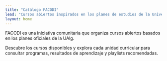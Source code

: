 ```yaml
---
title: "Catálogo FACODI"
lead: "Cursos abiertos inspirados en los planes de estudios de la Universidad del Algarve."
layout: home
---
```


FACODI es una iniciativa comunitaria que organiza cursos abiertos basados en los planes oficiales de la UAlg.

Descubre los cursos disponibles y explora cada unidad curricular para consultar programas, resultados de aprendizaje y playlists recomendadas.
